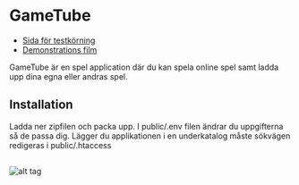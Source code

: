 # GameTube


* [Sida för testkörning](http://45.55.147.164/game/)
* [Demonstrations film](https://www.screenmailer.com/v/68a9gZe8Fa1ew8w)

GameTube är en spel application där du kan spela online spel samt ladda upp dina egna eller andras spel.

## Installation
Ladda ner zipfilen och packa upp. I public/.env filen ändrar du uppgifterna så de passa dig.
Lägger du applikationen i en underkatalog måste sökvägen redigeras i public/.htaccess

##
![alt tag](http://www.judins.net/stamp-w3c.png)


